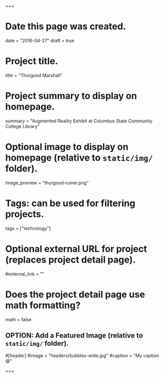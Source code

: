 +++
# Date this page was created.
date = "2016-04-27"
draft = true

# Project title.
title = "Thurgood Marshall"

# Project summary to display on homepage.
summary = "Augmented Reality Exhibit at Columbus State Community College Library"

# Optional image to display on homepage (relative to `static/img/` folder).
image_preview = "thurgood-cover.png"

# Tags: can be used for filtering projects.
tags = ["technology"]

# Optional external URL for project (replaces project detail page).
#external_link = ""

# Does the project detail page use math formatting?
math = false

## OPTION: Add a Featured Image (relative to `static/img/` folder).
#[header]
#image = "headers/bubbles-wide.jpg"
#caption = "My caption :smile:"

+++


